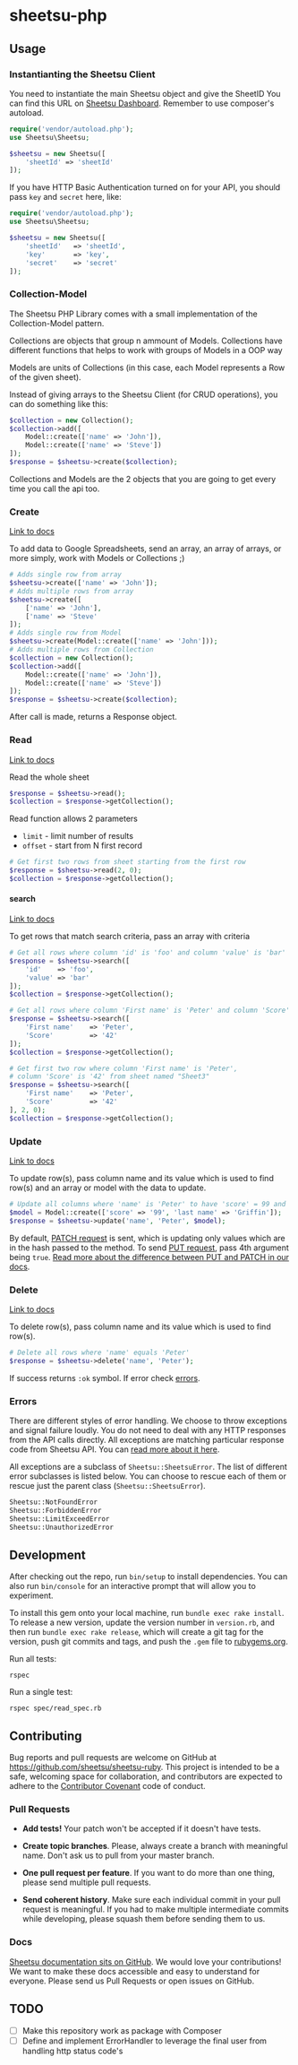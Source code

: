 # sheetsu-php

## Usage

### Instantianting the Sheetsu Client

You need to instantiate the main Sheetsu object and give the SheetID
You can find this URL on [Sheetsu Dashboard](https://sheetsu.com/your-apis).
Remember to use composer's autoload.

```php
require('vendor/autoload.php');
use Sheetsu\Sheetsu;

$sheetsu = new Sheetsu([
    'sheetId' => 'sheetId'
]);
```

If you have HTTP Basic Authentication turned on for your API, you should pass `key` and `secret` here, like:
```php
require('vendor/autoload.php');
use Sheetsu\Sheetsu;

$sheetsu = new Sheetsu([
    'sheetId'   => 'sheetId',
    'key'       => 'key',
    'secret'    => 'secret'
]);
```

### Collection-Model

The Sheetsu PHP Library comes with a small implementation of the Collection-Model pattern.

Collections are objects that group n ammount of Models. Collections have different functions that helps to work with groups of Models in a OOP way

Models are units of Collections (in this case, each Model represents a Row of the given sheet).

Instead of giving arrays to the Sheetsu Client (for CRUD operations), you can do something like this:

```php
$collection = new Collection();
$collection->add([
    Model::create(['name' => 'John']),
    Model::create(['name' => 'Steve'])
]);
$response = $sheetsu->create($collection);
```
Collections and Models are the 2 objects that you are going to get every time you call the api too.

### Create
[Link to docs](https://sheetsu.com/docs#post)

To add data to Google Spreadsheets, send an array, an array of arrays, or more simply, work with Models or Collections ;)

```php
# Adds single row from array
$sheetsu->create(['name' => 'John']);
# Adds multiple rows from array
$sheetsu->create([
    ['name' => 'John'],
    ['name' => 'Steve'
]);
# Adds single row from Model
$sheetsu->create(Model::create(['name' => 'John']));
# Adds multiple rows from Collection
$collection = new Collection();
$collection->add([
    Model::create(['name' => 'John']),
    Model::create(['name' => 'Steve'])
]);
$response = $sheetsu->create($collection);
```

After call is made, returns a Response object.

### Read
[Link to docs](https://sheetsu.com/docs#get)

Read the whole sheet
```php
$response = $sheetsu->read();
$collection = $response->getCollection();
```

Read function allows 2 parameters
  - `limit` - limit number of results
  - `offset` - start from N first record

```php
# Get first two rows from sheet starting from the first row
$response = $sheetsu->read(2, 0);
$collection = $response->getCollection();
```

#### search
[Link to docs](https://sheetsu.com/docs#get_search)

To get rows that match search criteria, pass an array with criteria

```php
# Get all rows where column 'id' is 'foo' and column 'value' is 'bar'
$response = $sheetsu->search([
    'id'    => 'foo',
    'value' => 'bar'
]);
$collection = $response->getCollection();

# Get all rows where column 'First name' is 'Peter' and column 'Score' is '42'
$response = $sheetsu->search([
    'First name'    => 'Peter',
    'Score'         => '42'
]);
$collection = $response->getCollection();

# Get first two row where column 'First name' is 'Peter',
# column 'Score' is '42' from sheet named "Sheet3"
$response = $sheetsu->search([
    'First name'    => 'Peter',
    'Score'         => '42'
], 2, 0);
$collection = $response->getCollection();
```

### Update
[Link to docs](https://sheetsu.com/docs#patch)

To update row(s), pass column name and its value which is used to find row(s) and an array or model with the data to update.

```php
# Update all columns where 'name' is 'Peter' to have 'score' = 99 and 'last name' = 'Griffin'
$model = Model::create(['score' => '99', 'last name' => 'Griffin']);
$response = $sheetsu->update('name', 'Peter', $model);
```

By default, [PATCH request](https://sheetsu.com/docs#patch) is sent, which is updating only values which are in the hash passed to the method. To send [PUT request](https://sheetsu.com/docs#put), pass 4th argument being `true`. [Read more about the difference between PUT and PATCH in our docs](https://sheetsu.com/docs#patch).

### Delete
[Link to docs](https://sheetsu.com/docs#delete)

To delete row(s), pass column name and its value which is used to find row(s).

```php
# Delete all rows where 'name' equals 'Peter'
$response = $sheetsu->delete('name', 'Peter');
```

If success returns `:ok` symbol. If error check [errors](#errors).

### Errors
There are different styles of error handling. We choose to throw exceptions and signal failure loudly. You do not need to deal with any HTTP responses from the API calls directly. All exceptions are matching particular response code from Sheetsu API. You can [read more about it here](https://sheetsu.com/docs#statuses).

All exceptions are a subclass of `Sheetsu::SheetsuError`. The list of different error subclasses is listed below. You can choose to rescue each of them or rescue just the parent class (`Sheetsu::SheetsuError`).


```php
Sheetsu::NotFoundError
Sheetsu::ForbiddenError
Sheetsu::LimitExceedError
Sheetsu::UnauthorizedError
```

## Development

After checking out the repo, run `bin/setup` to install dependencies. You can also run `bin/console` for an interactive prompt that will allow you to experiment.

To install this gem onto your local machine, run `bundle exec rake install`. To release a new version, update the version number in `version.rb`, and then run `bundle exec rake release`, which will create a git tag for the version, push git commits and tags, and push the `.gem` file to [rubygems.org](https://rubygems.org).

Run all tests:
```
rspec
```

Run a single test:
```
rspec spec/read_spec.rb
```

## Contributing

Bug reports and pull requests are welcome on GitHub at https://github.com/sheetsu/sheetsu-ruby. This project is intended to be a safe, welcoming space for collaboration, and contributors are expected to adhere to the [Contributor Covenant](http://contributor-covenant.org) code of conduct.

### Pull Requests

- **Add tests!** Your patch won't be accepted if it doesn't have tests.

- **Create topic branches**. Please, always create a branch with meaningful name. Don't ask us to pull from your master branch.

- **One pull request per feature**. If you want to do more than one thing, please send
  multiple pull requests.

- **Send coherent history**. Make sure each individual commit in your pull
  request is meaningful. If you had to make multiple intermediate commits while
  developing, please squash them before sending them to us.

### Docs

[Sheetsu documentation sits on GitHub](https://github.com/sheetsu/docs). We would love your contributions! We want to make these docs accessible and easy to understand for everyone. Please send us Pull Requests or open issues on GitHub.

## TODO
- [ ] Make this repository work as package with Composer
- [ ] Define and implement ErrorHandler to leverage the final user from handling http status code's